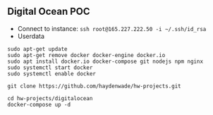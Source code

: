 ## Digital Ocean POC
- Connect to instance: `ssh root@165.227.222.50 -i ~/.ssh/id_rsa`
- Userdata
```
sudo apt-get update
sudo apt-get remove docker docker-engine docker.io
sudo apt install docker.io docker-compose git nodejs npm nginx
sudo systemctl start docker
sudo systemctl enable docker

git clone https://github.com/haydenwade/hw-projects.git

cd hw-projects/digitalocean
docker-compose up -d
```
